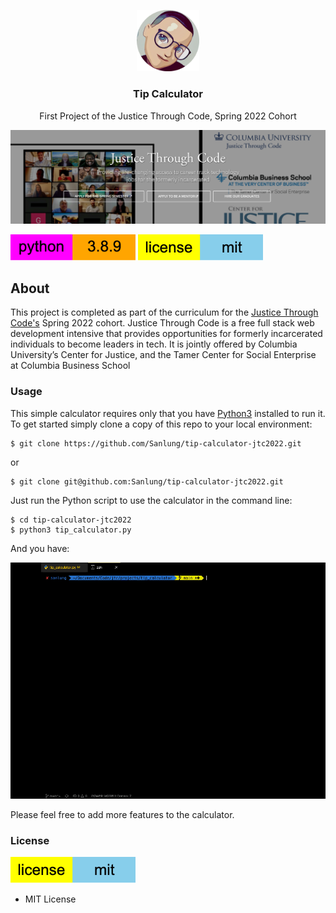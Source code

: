 <p align="center"><a href="https://github.com/Sanlung"><img width="100" src="./images/avatar.png" /></a></p>
<h3 align="center">Tip Calculator</h3>
<!-- <h4 align="center">By Chung Kao</h4> -->
<p align="center">First Project of the Justice Through Code, Spring 2022 Cohort</p>
<p align="center"><img width="600" src="./images/jtc_site_screenshot.png" /></p>

![Python version](./images/python_version.svg) ![MIT license](./images/mit_license.svg)

## About

This project is completed as part of the curriculum for the [Justice Through Code's](https://centerforjustice.columbia.edu/justicethroughcode) Spring 2022 cohort. Justice Through Code is a free full stack web development intensive that provides opportunities for formerly incarcerated individuals to become leaders in tech. It is jointly ​offered by Columbia University’s Center for Justice, and the Tamer Center for Social Enterprise at Columbia Business School

### Usage

This simple calculator requires only that you have [Python3](https://www.python.org/downloads/) installed to run it. To get started simply clone a copy of this repo to your local environment:

```
$ git clone https://github.com/Sanlung/tip-calculator-jtc2022.git
```

or

```
$ git clone git@github.com:Sanlung/tip-calculator-jtc2022.git
```

Just run the Python script to use the calculator in the command line:

```
$ cd tip-calculator-jtc2022
$ python3 tip_calculator.py
```

And you have:

![demo](./images/demo.gif)

Please feel free to add more features to the calculator.

### License

![MIT license](./images/mit_license.svg)

- MIT License
